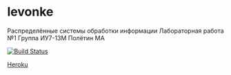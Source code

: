# levonke
Распределённые системы обработки информации
Лабораторная работа №1
Группа ИУ7-13М
Полётин МА

[![Build Status](https://travis-ci.org/matthewpoletin/levonke.svg?branch=master)](https://travis-ci.org/matthewpoletin/levonke)

[Heroku](https://levonke.herokuapp.com)
